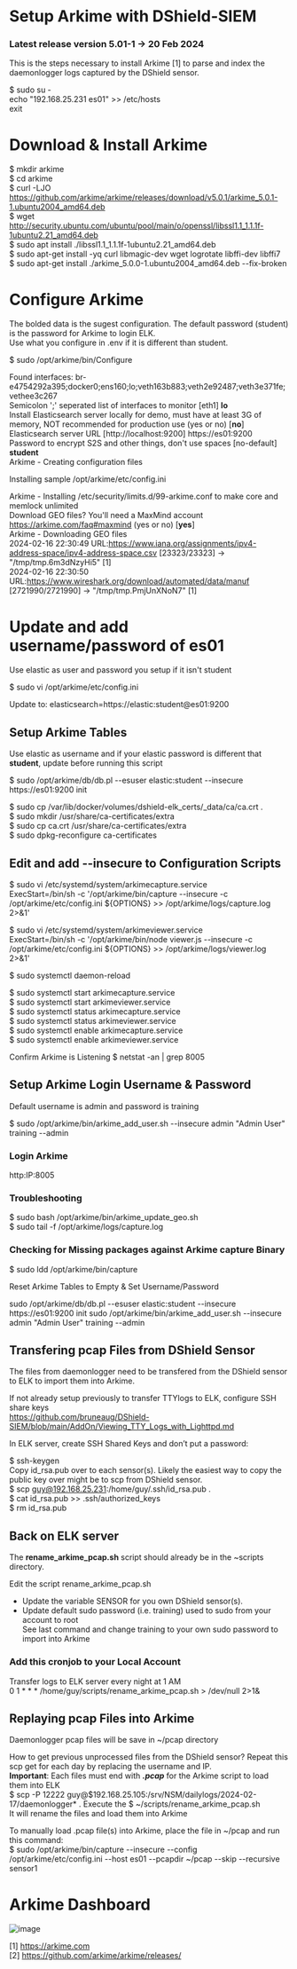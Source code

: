 # Setup Arkime with DShield-SIEM

### Latest release version 5.01-1 -> 20 Feb 2024<br>

This is the steps necessary to install Arkime [1] to parse and index the daemonlogger logs captured by the DShield sensor.

$ sudo su -<br>
echo "192.168.25.231 es01" >> /etc/hosts<br>
exit

# Download & Install Arkime

$ mkdir arkime<br>
$ cd arkime<br>
$ curl -LJO https://github.com/arkime/arkime/releases/download/v5.0.1/arkime_5.0.1-1.ubuntu2004_amd64.deb<br>
$ wget http://security.ubuntu.com/ubuntu/pool/main/o/openssl/libssl1.1_1.1.1f-1ubuntu2.21_amd64.deb<br>
$ sudo apt install ./libssl1.1_1.1.1f-1ubuntu2.21_amd64.deb<br>
$ sudo apt-get install -yq curl libmagic-dev wget logrotate libffi-dev libffi7<br>
$ sudo apt-get install ./arkime_5.0.0-1.ubuntu2004_amd64.deb --fix-broken<br>


# Configure Arkime
The bolded data is the sugest configuration. The default password (student) is the password for Arkime to login ELK.<br>
Use what you configure in .env if it is different than student.<br>

$ sudo /opt/arkime/bin/Configure<br>

Found interfaces: br-e4754292a395;docker0;ens160;lo;veth163b883;veth2e92487;veth3e371fe;vethee3c267<br>
Semicolon ';' seperated list of interfaces to monitor [eth1] **lo**<br>
Install Elasticsearch server locally for demo, must have at least 3G of memory, NOT recommended for production use (yes or no) [**no**]<br>
Elasticsearch server URL [http://localhost:9200] https://es01:9200<br>
Password to encrypt S2S and other things, don't use spaces [no-default] **student**<br>
Arkime - Creating configuration files<br>

Installing sample /opt/arkime/etc/config.ini<br>

Arkime - Installing /etc/security/limits.d/99-arkime.conf to make core and memlock unlimited<br>
Download GEO files? You'll need a MaxMind account https://arkime.com/faq#maxmind (yes or no) [**yes**]<br>
Arkime - Downloading GEO files<br>
2024-02-16 22:30:49 URL:https://www.iana.org/assignments/ipv4-address-space/ipv4-address-space.csv [23323/23323] -> "/tmp/tmp.6m3dNzyHi5" [1]<br>
2024-02-16 22:30:50 URL:https://www.wireshark.org/download/automated/data/manuf [2721990/2721990] -> "/tmp/tmp.PmjUnXNoN7" [1]<br>

# Update and add username/password of es01 

Use elastic as user and password you setup if it isn't student

$ sudo vi /opt/arkime/etc/config.ini

Update to: elasticsearch=https://elastic:student@es01:9200

## Setup Arkime Tables

Use elastic as username and if your elastic password is different that **student**, update before running this script<br>

$ sudo /opt/arkime/db/db.pl --esuser elastic:student --insecure https://es01:9200 init<br>

$ sudo cp /var/lib/docker/volumes/dshield-elk_certs/_data/ca/ca.crt .<br>
$ sudo mkdir /usr/share/ca-certificates/extra<br>
$ sudo cp ca.crt /usr/share/ca-certificates/extra<br>
$ sudo dpkg-reconfigure ca-certificates<br>

## Edit and add --insecure to Configuration Scripts

$ sudo vi /etc/systemd/system/arkimecapture.service<br>
ExecStart=/bin/sh -c '/opt/arkime/bin/capture --insecure -c /opt/arkime/etc/config.ini ${OPTIONS} >> /opt/arkime/logs/capture.log 2>&1'<br>

$ sudo vi /etc/systemd/system/arkimeviewer.service<br>
ExecStart=/bin/sh -c '/opt/arkime/bin/node viewer.js --insecure -c /opt/arkime/etc/config.ini ${OPTIONS} >> /opt/arkime/logs/viewer.log 2>&1'<br>

$ sudo systemctl daemon-reload

$ sudo systemctl start arkimecapture.service<br>
$ sudo systemctl start arkimeviewer.service<br>
$ sudo systemctl status arkimecapture.service<br>
$ sudo systemctl status arkimeviewer.service<br>
$ sudo systemctl enable arkimecapture.service<br>
$ sudo systemctl enable arkimeviewer.service<br>

Confirm Arkime is Listening
$ netstat -an | grep 8005

## Setup Arkime Login Username & Password

Default username is admin and password is training<br>

$ sudo /opt/arkime/bin/arkime_add_user.sh --insecure admin "Admin User" training --admin<br>

### Login Arkime

http:IP:8005

### Troubleshooting

$ sudo bash /opt/arkime/bin/arkime_update_geo.sh<br>
$ sudo tail -f /opt/arkime/logs/capture.log<br>

### Checking for Missing packages against Arkime capture Binary
$ sudo ldd /opt/arkime/bin/capture<br>

Reset Arkime Tables to Empty & Set Username/Password

sudo /opt/arkime/db/db.pl --esuser elastic:student --insecure https://es01:9200 init
sudo /opt/arkime/bin/arkime_add_user.sh --insecure admin "Admin User" training --admin

## Transfering pcap Files from DShield Sensor

The files from daemonlogger need to be transfered from the DShield sensor to ELK to import them into Arkime.<br>

If not already setup previously to transfer TTYlogs to ELK, configure SSH share keys<br>
https://github.com/bruneaug/DShield-SIEM/blob/main/AddOn/Viewing_TTY_Logs_with_Lighttpd.md<br>

In ELK server, create SSH Shared Keys and don’t put a password:<br>

$ ssh-keygen<br>
Copy id_rsa.pub over to each sensor(s). Likely the easiest way to copy the public key over might be to scp from DShield sensor. <br>
$ scp guy@192.168.25.231:/home/guy/.ssh/id_rsa.pub .<br>
$ cat id_rsa.pub >> .ssh/authorized_keys<br>
$ rm id_rsa.pub<br>

## Back on ELK server<br>

The **rename_arkime_pcap.sh** script should already be in the ~scripts directory.<br>

Edit the script rename_arkime_pcap.sh
- Update the variable SENSOR for you own DShield sensor(s).<br>
- Update default sudo password (i.e. training) used to sudo from your account to root<br>
See last command and change training to your own sudo password to import into Arkime<br>

### Add this cronjob to your Local Account

Transfer logs to ELK server every night at 1 AM<br>
0 1 * * * /home/guy/scripts/rename_arkime_pcap.sh > /dev/null 2>1&

## Replaying pcap Files into Arkime

Daemonlogger pcap files will be save in ~/pcap directory<br>

How to get previous unprocessed files from the DShield sensor? Repeat this scp get for each day by replacing the username and IP.<br>
**Important**: Each files must end with **_.pcap_** for the Arkime script to load them into ELK<br>
$  scp -P 12222 guy@$192.168.25.105:/srv/NSM/dailylogs/2024-02-17/daemonlogger* .
Execute the $ ~/scripts/rename_arkime_pcap.sh<br>
It will rename the files and load them into Arkime

To manually load .pcap file(s) into Arkime, place the file in ~/pcap and run this command:<br>
$ sudo /opt/arkime/bin/capture --insecure --config /opt/arkime/etc/config.ini --host es01 --pcapdir ~/pcap --skip --recursive sensor1

# Arkime Dashboard
![image](https://github.com/bruneaug/DShield-SIEM/assets/48228401/8e8813fc-ed69-4ed6-9c1a-7e2f692b9777)


 [1] https://arkime.com<br>
 [2] https://github.com/arkime/arkime/releases/
